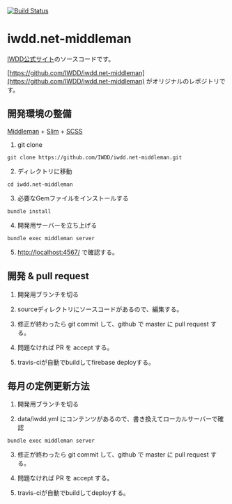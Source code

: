 [![Build Status](https://travis-ci.org/IWDD/iwdd.net-middleman.png?branch=master)](https://travis-ci.org/IWDD/iwdd.net-middleman)

iwdd.net-middleman
========================

[IWDD公式サイト](https://iwdd.net)のソースコードです。

[https://github.com/IWDD/iwdd.net-middleman](https://github.com/IWDD/iwdd.net-middleman)
がオリジナルのレポジトリです。



## 開発環境の整備

[Middleman](http://middlemanapp.com/) + [Slim](http://slim-lang.com/) + [SCSS](http://sass-lang.com/)

1. git clone
  ```
  git clone https://github.com/IWDD/iwdd.net-middleman.git
  ```

2. ディレクトリに移動
  ```
  cd iwdd.net-middleman
  ```

3. 必要なGemファイルをインストールする
  ```
  bundle install
  ```

4. 開発用サーバーを立ち上げる
  ```
  bundle exec middleman server
  ```

5. [http://localhost:4567/](http://localhost:4567/) で確認する。


## 開発 & pull request

1. 開発用ブランチを切る

2. sourceディレクトリにソースコードがあるので、編集する。

3. 修正が終わったら git commit して、github で master に pull request する。

4. 問題なければ PR を accept する。

5. travis-ciが自動でbuildしてfirebase deployする。



## 毎月の定例更新方法

1. 開発用ブランチを切る

2. data/iwdd.yml にコンテンツがあるので、書き換えてローカルサーバーで確認
  ```
  bundle exec middleman server
  ```

3. 修正が終わったら git commit して、github で master に pull request する。

4. 問題なければ PR を accept する。

5. travis-ciが自動でbuildしてdeployする。
